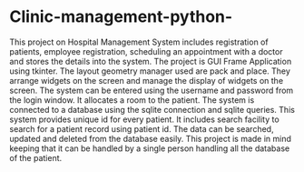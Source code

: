 # Clinic-management-python-
This project on Hospital Management System includes registration of patients, employee registration, scheduling an appointment with a doctor and stores the details into the system. The project is GUI Frame Application using tkinter. The layout geometry manager used are pack and place. They arrange widgets on the screen and manage the display of widgets on the screen. The system can be entered using the username and password from the login window. It allocates a room to the patient. The system is connected to a database using the sqlite connection and sqlite queries. This system provides unique id for every patient. It includes search facility to search for a patient record using patient id. The data can be searched, updated and deleted from the database easily. This project is made in mind keeping that it can be handled by a single person handling all the database of the patient.

